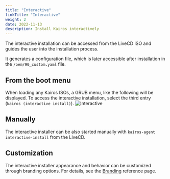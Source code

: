 ```yaml
---
title: "Interactive"
linkTitle: "Interactive"
weight: 2
date: 2022-11-13
description: Install Kairos interactively
---
```


The interactive installation can be accessed from the LiveCD ISO and guides the user into the installation process.

It generates a configuration file, which is later accessible after installation in the `/oem/90_custom.yaml` file.

## From the boot menu

When loading any Kairos ISOs, a GRUB menu, like the following will be displayed. To access the interactive installation, select the third entry (`kairos (interactive install)`).
![Interactive](https://github.com/user-attachments/assets/46d76220-5375-45f4-a637-89623663fb14)



## Manually

The interactive installer can be also started manually with `kairos-agent interactive-install` from the LiveCD.

## Customization

The interactive installer appearance and behavior can be customized through branding options. For details, see the [Branding](/docs/reference/branding) reference page.
